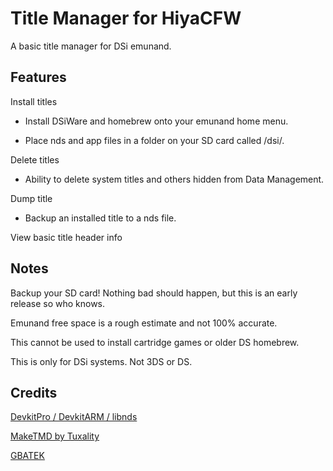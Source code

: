 # Title Manager for HiyaCFW
A basic title manager for DSi emunand.

## Features
Install titles

- Install DSiWare and homebrew onto your emunand home menu.

- Place nds and app files in a folder on your SD card called /dsi/.

Delete titles

- Ability to delete system titles and others hidden from Data Management.

Dump title

- Backup an installed title to a nds file.

View basic title header info

## Notes
Backup your SD card! Nothing bad should happen, but this is an early release so who knows.

Emunand free space is a rough estimate and not 100% accurate.

This cannot be used to install cartridge games or older DS homebrew.

This is only for DSi systems. Not 3DS or DS.

## Credits
[DevkitPro / DevkitARM / libnds](https://devkitpro.org/)

[MakeTMD by Tuxality](https://github.com/Tuxality/maketmd)

[GBATEK](https://problemkaputt.de/gbatek.htm)

